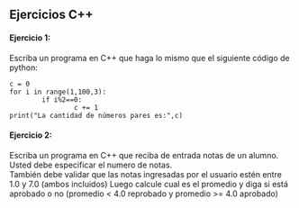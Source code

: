 ## Ejercicios C++  

#### Ejercicio 1:  
Escriba un programa en C++ que haga lo mismo que el siguiente código de python:
```
c = 0
for i in range(1,100,3):
        if i%2==0:
                c += 1
print("La cantidad de números pares es:",c)
```
  
#### Ejercicio 2:  
Escriba un programa en C++ que reciba de entrada notas de un alumno. Usted debe especificar el numero de notas.  
También debe validar que las notas ingresadas por el usuario estén entre 1.0 y 7.0 (ambos incluidos)
Luego calcule cual es el promedio y diga si está aprobado o no (promedio < 4.0 reprobado y promedio >= 4.0 aprobado)


